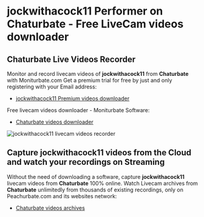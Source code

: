 # jockwithacock11 Performer on Chaturbate - Free LiveCam videos downloader

## Chaturbate Live Videos Recorder

Monitor and record livecam videos of **jockwithacock11** from **Chaturbate** with Moniturbate.com
Get a premium trial for free by just and only registering with your Email address:
* [jockwithacock11 Premium videos downloader](https://moniturbate.com/request-demo-licence-key.html)

Free livecam videos downloader - Moniturbate Software:
* [Chaturbate videos downloader](https://moniturbate.com/moniturbate-download-software.html)

![jockwithacock11 livecam videos recorder](https://peachurnet.com/templates/moniturbate-software.png)


## Capture jockwithacock11 videos from the Cloud and watch your recordings on Streaming

Without the need of downloading a software, capture **jockwithacock11** livecam videos from **Chaturbate** 100% online.
Watch Livecam archives from **Chaturbate** unlimitedly from thousands of existing recordings, only on Peachurbate.com and its websites network:
* [Chaturbate videos archives](https://peachurnet.com/)